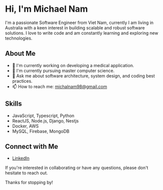 # Hi, I'm Michael Nam

I'm a passionate Software Engineer from Viet Nam, currently I am living in Australia with a keen interest in building scalable and robust software solutions. I love to write code and am constantly learning and exploring new technologies.

## About Me

- 🔭 I'm currently working on developing a medical application.
- 🌱 I'm currently pursuing master computer science.
- 💬 Ask me about software architecture, system design, and coding best practices.
- 📫 How to reach me: michalnam98@gmail.com

## Skills

- JavaScript, Typescript, Python
- ReactJS, Node.js, Django, Nestjs
- Docker, AWS
- MySQL, Firebase, MongoDB

## Connect with Me

- [LinkedIn](https://www.linkedin.com/in/nam-nguyen98/)




If you're interested in collaborating or have any questions, please don't hesitate to reach out.

Thanks for stopping by!
